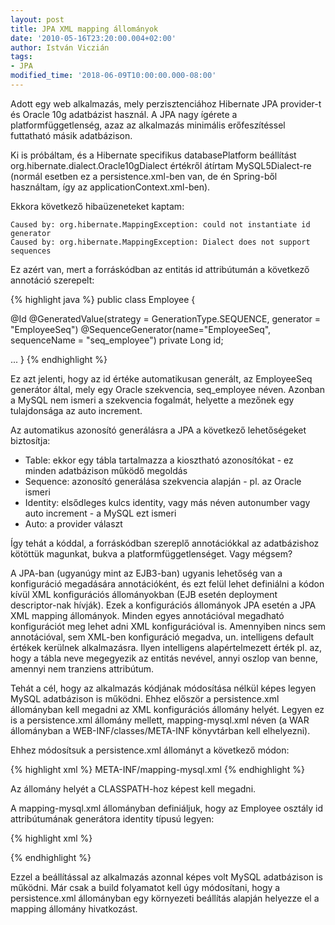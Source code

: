 ```yaml
---
layout: post
title: JPA XML mapping állományok
date: '2010-05-16T23:20:00.004+02:00'
author: István Viczián
tags:
- JPA
modified_time: '2018-06-09T10:00:00.000-08:00'
---
```


Adott egy web alkalmazás, mely perzisztenciához Hibernate JPA provider-t
és Oracle 10g adatbázist használ. A JPA nagy ígérete a
platformfüggetlenség, azaz az alkalmazás minimális erőfeszítéssel
futtatható másik adatbázison.

Ki is próbáltam, és a Hibernate specifikus databasePlatform beállítást
org.hibernate.dialect.Oracle10gDialect értékről átírtam MySQL5Dialect-re
(normál esetben ez a persistence.xml-ben van, de én Spring-ből
használtam, így az applicationContext.xml-ben).

Ekkora következő hibaüzeneteket kaptam:

    Caused by: org.hibernate.MappingException: could not instantiate id generator
    Caused by: org.hibernate.MappingException: Dialect does not support sequences

Ez azért van, mert a forráskódban az entitás id attribútumán a következő
annotáció szerepelt:

{% highlight java %}
public class Employee {

  @Id
  @GeneratedValue(strategy = GenerationType.SEQUENCE, generator = "EmployeeSeq")
  @SequenceGenerator(name="EmployeeSeq", sequenceName = "seq_employee")
  private Long id;

...
}
{% endhighlight %}

Ez azt jelenti, hogy az id értéke automatikusan generált, az EmployeeSeq
generátor által, mely egy Oracle szekvencia, seq\_employee néven.
Azonban a MySQL nem ismeri a szekvencia fogalmát, helyette a mezőnek egy
tulajdonsága az auto increment.

Az automatikus azonosító generálásra a JPA a következő lehetőségeket
biztosítja:

-   Table: ekkor egy tábla tartalmazza a kiosztható azonosítókat - ez
    minden adatbázison működő megoldás
-   Sequence: azonosító generálása szekvencia alapján - pl. az Oracle
    ismeri
-   Identity: elsődleges kulcs identity, vagy más néven autonumber vagy
    auto increment - a MySQL ezt ismeri
-   Auto: a provider választ

Így tehát a kóddal, a forráskódban szereplő annotációkkal az
adatbázishoz kötöttük magunkat, bukva a platformfüggetlenséget. Vagy
mégsem?

A JPA-ban (ugyanúgy mint az EJB3-ban) ugyanis lehetőség van a
konfiguráció megadására annotációként, és ezt felül lehet definiálni a
kódon kívül XML konfigurációs állományokban (EJB esetén deployment
descriptor-nak hívják). Ezek a konfigurációs állományok JPA esetén a JPA
XML mapping állományok. Minden egyes annotációval megadható
konfigurációt meg lehet adni XML konfigurációval is. Amennyiben nincs
sem annotációval, sem XML-ben konfiguráció megadva, un. intelligens
default értékek kerülnek alkalmazásra. Ilyen intelligens alapértelmezett
érték pl. az, hogy a tábla neve megegyezik az entitás nevével, annyi
oszlop van benne, amennyi nem tranziens attribútum.

Tehát a cél, hogy az alkalmazás kódjának módosítása nélkül képes legyen
MySQL adatbázison is működni. Ehhez először a persistence.xml
állományban kell megadni az XML konfigurációs állomány helyét. Legyen ez
is a persistence.xml állomány mellett, mapping-mysql.xml néven (a WAR
állományban a WEB-INF/classes/META-INF könyvtárban kell elhelyezni).

Ehhez módosítsuk a persistence.xml állományt a következő módon:

{% highlight xml %}
<persistence-unit name="jtechlogPU" transaction-type="RESOURCE_LOCAL">
      <mapping-file>META-INF/mapping-mysql.xml</mapping-file>
</persistence-unit>
{% endhighlight %}

Az állomány helyét a CLASSPATH-hoz képest kell megadni.

A mapping-mysql.xml állományban definiáljuk, hogy az Employee osztály id
attribútumának generátora identity típusú legyen:

{% highlight xml %}
<?xml version="1.0" encoding="UTF-8"?>

<entity-mappings xmlns="http://java.sun.com/xml/ns/persistence/orm"
               xmlns:xsi="http://www.w3.org/2001/XMLSchema-instance"
               xsi:schemaLocation="http://java.sun.com/xml/ns/persistence/orm
               http://java.sun.com/xml/ns/persistence/orm_1_0.xsd"
               version="1.0">
  <entity class="jtechlog.Employee">
      <attributes>
          <id name="id">
              <generated-value strategy="IDENTITY" />
          </id>
      </attributes>
  </entity>
</entity-mappings>
{% endhighlight %}

Ezzel a beállítással az alkalmazás azonnal képes volt MySQL adatbázison
is működni. Már csak a build folyamatot kell úgy módosítani, hogy a
persistence.xml állományban egy környezeti beállítás alapján helyezze el
a mapping állomány hivatkozást.
